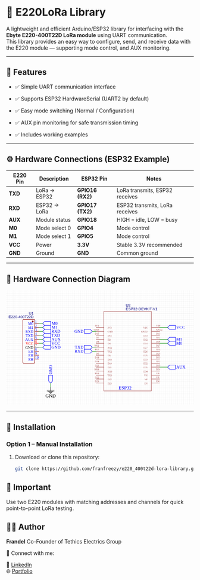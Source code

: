 # 📡 E220LoRa Library

A lightweight and efficient Arduino/ESP32 library for interfacing with the **Ebyte E220-400T22D LoRa module** using UART communication.  
This library provides an easy way to configure, send, and receive data with the E220 module — supporting mode control, and AUX monitoring.

---

## 🚀 Features

- ✅ Simple UART communication interface  
- ✅ Supports ESP32 HardwareSerial (UART2 by default)  
- ✅ Easy mode switching (Normal / Configuration)  
- ✅ AUX pin monitoring for safe transmission timing  
 
- ✅ Includes working examples  

---

## ⚙️ Hardware Connections (ESP32 Example)

| E220 Pin | Description | ESP32 Pin | Notes |
|-----------|--------------|------------|-------|
| **TXD** | LoRa → ESP32 | **GPIO16 (RX2)** | LoRa transmits, ESP32 receives |
| **RXD** | ESP32 → LoRa | **GPIO17 (TX2)** | ESP32 transmits, LoRa receives |
| **AUX** | Module status | **GPIO18** | HIGH = idle, LOW = busy |
| **M0** | Mode select 0 | **GPIO4** | Mode control |
| **M1** | Mode select 1 | **GPIO5** | Mode control |
| **VCC** | Power | **3.3V** | Stable 3.3V recommended |
| **GND** | Ground | **GND** | Common ground |

---

## 🔌 Hardware Connection Diagram

<p align="center">
  <img src="./Schematic.png" alt="E220 LoRa ESP32 Schematic" width="600"/>
</p>

---

## 🧩 Installation

### Option 1 – Manual Installation
1. Download or clone this repository:
   ```bash
   git clone https://github.com/franfreezy/e220_400t22d-lora-library.git


## 🧩 Important

Use two E220 modules with matching addresses and channels for quick point-to-point LoRa testing.

## 🧑‍💻 Author

**Frandel**
Co-Founder of Tethics Electrics Group

🔗 Connect with me:

💼 [LinkedIn](https://www.linkedin.com/in/frandel-wanjawa)  
🌐 [Portfolio](franfreezy.github.io/DearestFW/)